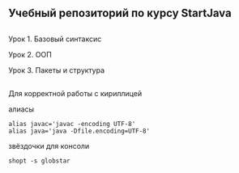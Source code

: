 ## Учебный репозиторий по курсу StartJava
##
Урок 1. Базовый синтаксис

Урок 2. ООП

Урок 3. Пакеты и структура

##
Для корректной работы с кириллицей

алиасы
```
alias javac='javac -encoding UTF-8'
alias java='java -Dfile.encoding=UTF-8'
```

звёздочки для консоли
```
shopt -s globstar
```
